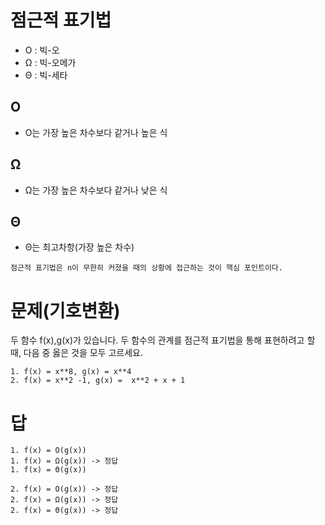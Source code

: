 # 점근적 표기법

- O : 빅-오
- Ω : 빅-오메가 
- Θ : 빅-세타


## O
- O는 가장 높은 차수보다 같거나 높은 식

## Ω
- Ω는 가장 높은 차수보다 같거나 낮은 식

## Θ
- Θ는 최고차항(가장 높은 차수)

```
점근적 표기법은 n이 무한히 커졌을 때의 상황에 접근하는 것이 핵심 포인트이다.
```

# 문제(기호변환)
두 함수 f(x),g(x)가 있습니다.
두 함수의 관계를 점근적 표기법을 통해 표현하려고 할 때, 
다음 중 옳은 것을 모두 고르세요.
```
1. f(x) = x**8, g(x) = x**4
2. f(x) = x**2 -1, g(x) =  x**2 + x + 1
```

# 답
```
1. f(x) = O(g(x)) 
1. f(x) = Ω(g(x)) -> 정답
1. f(x) = Θ(g(x))

2. f(x) = O(g(x)) -> 정답
2. f(x) = Ω(g(x)) -> 정답
2. f(x) = Θ(g(x)) -> 정답
```